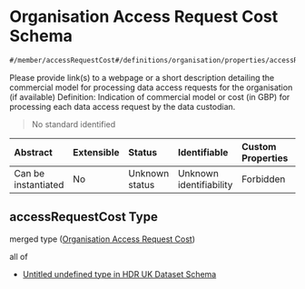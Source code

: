 # Organisation Access Request Cost Schema

```txt
#/member/accessRequestCost#/definitions/organisation/properties/accessRequestCost
```

Please provide link(s) to a webpage or a short description detailing the commercial model for processing data access requests for the organisation (if available) Definition: Indication of commercial model or cost (in GBP) for processing each data access request by the data custodian.

> No standard identified

| Abstract            | Extensible | Status         | Identifiable            | Custom Properties | Additional Properties | Access Restrictions | Defined In                                                                                        |
| :------------------ | :--------- | :------------- | :---------------------- | :---------------- | :-------------------- | :------------------ | :------------------------------------------------------------------------------------------------ |
| Can be instantiated | No         | Unknown status | Unknown identifiability | Forbidden         | Allowed               | none                | [dataset.schema.json*](../../../schema/dataset/latest/dataset.schema.json "open original schema") |

## accessRequestCost Type

merged type ([Organisation Access Request Cost](dataset-definitions-organisation-metadata-properties-organisation-access-request-cost.md))

all of

*   [Untitled undefined type in HDR UK Dataset Schema](dataset-definitions-organisation-metadata-properties-organisation-access-request-cost-allof-0.md "check type definition")
